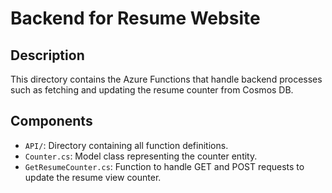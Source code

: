 # Backend for Resume Website

## Description
This directory contains the Azure Functions that handle backend processes such as fetching and updating the resume counter from Cosmos DB.

## Components
- `API/`: Directory containing all function definitions.
- `Counter.cs`: Model class representing the counter entity.
- `GetResumeCounter.cs`: Function to handle GET and POST requests to update the resume view counter.


